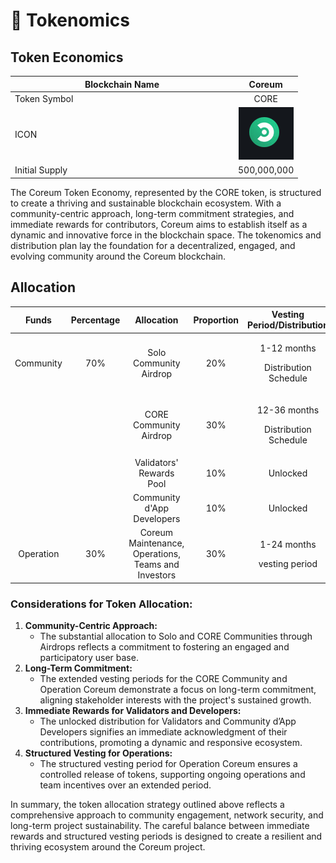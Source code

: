 # 📑 Tokenomics

## Token Economics



<table data-full-width="false"><thead><tr><th width="343">Blockchain Name</th><th align="center">Coreum</th></tr></thead><tbody><tr><td>Token Symbol</td><td align="center">CORE</td></tr><tr><td>ICON</td><td align="center"><img src=".gitbook/assets/corelogo (1).PNG" alt="" data-size="original"></td></tr><tr><td>Initial Supply</td><td align="center">500,000,000</td></tr></tbody></table>

The Coreum Token Economy, represented by the CORE token, is structured to create a thriving and sustainable blockchain ecosystem. With a community-centric approach, long-term commitment strategies, and immediate rewards for contributors, Coreum aims to establish itself as a dynamic and innovative force in the blockchain space. The tokenomics and distribution plan lay the foundation for a decentralized, engaged, and evolving community around the Coreum blockchain.

## Allocation

&#x20;

<table data-full-width="false"><thead><tr><th width="136" align="center">Funds</th><th width="121" align="center">Percentage</th><th width="135" align="center">Allocation</th><th width="111" align="center">Proportion</th><th align="center">Vesting Period/Distribution</th></tr></thead><tbody><tr><td align="center">Community</td><td align="center">70%</td><td align="center">Solo Community Airdrop</td><td align="center">20%</td><td align="center"><p>1-12 months</p><p>Distribution Schedule</p></td></tr><tr><td align="center"></td><td align="center"></td><td align="center">CORE Community Airdrop</td><td align="center">30%</td><td align="center"><p>12-36 months</p><p>Distribution Schedule</p></td></tr><tr><td align="center"></td><td align="center"></td><td align="center">Validators' Rewards Pool</td><td align="center">10%</td><td align="center">Unlocked</td></tr><tr><td align="center"></td><td align="center"></td><td align="center">Community d'App Developers</td><td align="center">10%</td><td align="center">Unlocked</td></tr><tr><td align="center">Operation</td><td align="center">30%</td><td align="center">Coreum Maintenance, Operations, Teams and Investors</td><td align="center">30%</td><td align="center"><p>1-24 months</p><p>vesting period</p></td></tr></tbody></table>

### **Considerations for Token Allocation:**

1. **Community-Centric Approach:**
   * The substantial allocation to Solo and CORE Communities through Airdrops reflects a commitment to fostering an engaged and participatory user base.
2. **Long-Term Commitment:**
   * The extended vesting periods for the CORE Community and Operation Coreum demonstrate a focus on long-term commitment, aligning stakeholder interests with the project's sustained growth.
3. **Immediate Rewards for Validators and Developers:**
   * The unlocked distribution for Validators and Community d’App Developers signifies an immediate acknowledgment of their contributions, promoting a dynamic and responsive ecosystem.
4. **Structured Vesting for Operations:**
   * The structured vesting period for Operation Coreum ensures a controlled release of tokens, supporting ongoing operations and team incentives over an extended period.

In summary, the token allocation strategy outlined above reflects a comprehensive approach to community engagement, network security, and long-term project sustainability. The careful balance between immediate rewards and structured vesting periods is designed to create a resilient and thriving ecosystem around the Coreum project.
